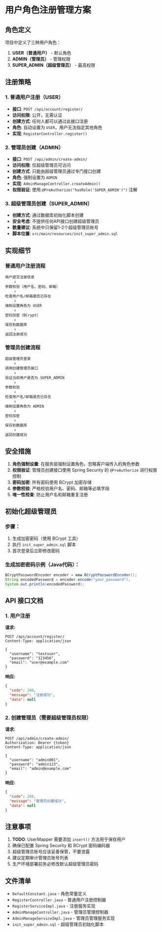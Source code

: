 # 用户角色注册管理方案

## 角色定义

项目中定义了三种用户角色：

1. **USER（普通用户）** - 默认角色
2. **ADMIN（管理员）** - 管理权限
3. **SUPER_ADMIN（超级管理员）** - 最高权限

## 注册策略

### 1. 普通用户注册（USER）
- **接口**: `POST /api/account/register/`
- **访问权限**: 公开，无需认证
- **创建方式**: 任何人都可以通过此接口注册
- **角色**: 自动设置为 `USER`，用户无法指定其他角色
- **实现**: `RegisterController.register()`

### 2. 管理员创建（ADMIN）
- **接口**: `POST /api/admin/create-admin/`
- **访问权限**: 仅超级管理员可访问
- **创建方式**: 只能由超级管理员通过专门接口创建
- **角色**: 强制设置为 `ADMIN`
- **实现**: `AdminManageController.createAdmin()`
- **权限验证**: 使用 `@PreAuthorize("hasRole('SUPER_ADMIN')")` 注解

### 3. 超级管理员创建（SUPER_ADMIN）
- **创建方式**: 通过数据库初始化脚本创建
- **安全考虑**: 不提供任何API接口创建超级管理员
- **数量建议**: 系统中只保留1-2个超级管理员账号
- **脚本位置**: `src/main/resources/init_super_admin.sql`

## 实现细节

### 普通用户注册流程
```
用户提交注册信息
    ↓
参数校验（用户名、密码、邮箱）
    ↓
检查用户名/邮箱是否已存在
    ↓
强制设置角色为 USER
    ↓
密码加密（BCrypt）
    ↓
保存到数据库
    ↓
返回注册成功
```

### 管理员创建流程
```
超级管理员登录
    ↓
调用创建管理员接口
    ↓
验证当前用户是否为 SUPER_ADMIN
    ↓
参数校验
    ↓
检查用户名/邮箱是否已存在
    ↓
强制设置角色为 ADMIN
    ↓
密码加密
    ↓
保存到数据库
    ↓
返回创建成功
```

## 安全措施

1. **角色强制设置**: 在服务层强制设置角色，忽略客户端传入的角色参数
2. **权限验证**: 管理员创建接口使用 Spring Security 的 `@PreAuthorize` 进行权限控制
3. **密码加密**: 所有密码使用 BCrypt 加密存储
4. **参数校验**: 严格校验用户名、密码、邮箱等必填字段
5. **唯一性检查**: 防止用户名和邮箱重复注册

## 初始化超级管理员

### 步骤：

1. 生成加密密码（使用 BCrypt 工具）
2. 执行 `init_super_admin.sql` 脚本
3. 首次登录后立即修改密码

### 生成加密密码示例（Java代码）：
```java
BCryptPasswordEncoder encoder = new BCryptPasswordEncoder();
String encodedPassword = encoder.encode("your_password");
System.out.println(encodedPassword);
```

## API 接口文档

### 1. 用户注册
**请求:**
```
POST /api/account/register/
Content-Type: application/json

{
  "username": "testuser",
  "password": "123456",
  "email": "user@example.com"
}
```

**响应:**
```json
{
  "code": 200,
  "message": "注册成功",
  "data": null
}
```

### 2. 创建管理员（需要超级管理员权限）
**请求:**
```
POST /api/admin/create-admin/
Authorization: Bearer {token}
Content-Type: application/json

{
  "username": "admin001",
  "password": "admin123",
  "email": "admin@example.com"
}
```

**响应:**
```json
{
  "code": 200,
  "message": "管理员创建成功",
  "data": null
}
```

## 注意事项

1. **TODO**: UserMapper 需要添加 `insert()` 方法用于保存用户
2. 确保已配置 Spring Security 和 BCrypt 密码编码器
3. 超级管理员账号应该妥善保管，不要泄露
4. 建议定期审计管理员账号列表
5. 生产环境部署前务必修改默认超级管理员密码

## 文件清单

- `DefaultConstant.java` - 角色常量定义
- `RegisterController.java` - 普通用户注册控制器
- `RegisterServiceImpl.java` - 注册服务实现
- `AdminManageController.java` - 管理员管理控制器
- `AdminManageServiceImpl.java` - 管理员管理服务实现
- `init_super_admin.sql` - 超级管理员初始化脚本

